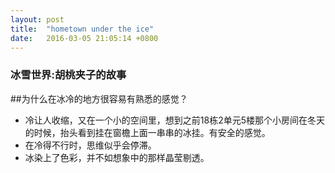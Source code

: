 ```yaml
---
layout: post
title:  "hometown under the ice"
date:   2016-03-05 21:05:14 +0800
---
```


### 冰雪世界:胡桃夹子的故事

##为什么在冰冷的地方很容易有熟悉的感觉？
- 冷让人收缩，又在一个小的空间里，想到之前18栋2单元5楼那个小房间在冬天的时候，抬头看到挂在窗檐上面一串串的冰挂。有安全的感觉。
- 在冷得不行时，思维似乎会停滞。
- 冰染上了色彩，并不如想象中的那样晶莹剔透。
